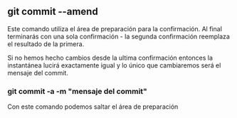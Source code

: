 ## git commit --amend
Este comando utiliza el área de preparación para la confirmación.
Al final terminarás con una sola confirmación - la segunda confirmación reemplaza el resultado de la primera.

Si no hemos hecho cambios desde la ultima confirmación entonces la instantánea lucirá exactamente igual y lo único que cambiaremos será el mensaje del commit.

### git commit -a -m "mensaje del commit"
Con este comando podemos saltar el área de preparación
